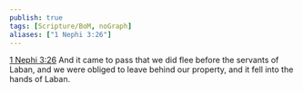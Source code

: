 ```yaml
---
publish: true
tags: [Scripture/BoM, noGraph]
aliases: ["1 Nephi 3:26"]
---
```

[1 Nephi 3:26](https://churchofjesuschrist.org/study/scriptures/bofm/1-ne/3?lang=eng&id=p26#p26) And it came to pass that we did flee before the servants of Laban, and we were obliged to leave behind our property, and it fell into the hands of Laban.
